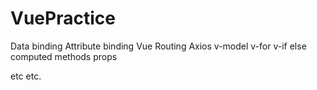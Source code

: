 # VuePractice


Data binding
Attribute binding
Vue Routing
Axios
v-model
v-for
v-if else
computed
methods
props

etc etc.
